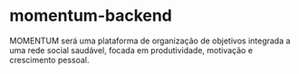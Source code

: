 # momentum-backend
MOMENTUM será uma plataforma de organização de objetivos integrada a uma rede social saudável, focada em produtividade, motivação e crescimento pessoal.

